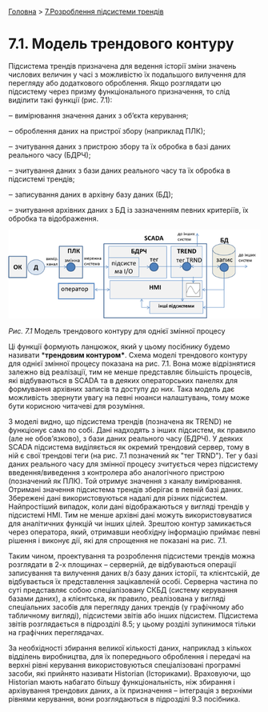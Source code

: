 [Головна](README.md) > [7.Розроблення підсистеми трендів](7.md)

# 7.1. Модель трендового контуру 

Підсистема трендів призначена для ведення історії зміни значень числових величин у часі з можливістю їх подальшого вилучення для перегляду або додаткового оброблення. Якщо розглядати цю підсистему через призму функціонального призначення, то слід виділити такі функції (рис. 7.1):

‒    вимірювання значення даних з об’єкта керування;

‒    оброблення даних на пристрої збору (наприклад ПЛК);

‒    зчитування даних з пристрою збору та їх обробка в базі даних реального часу (БДРЧ);

‒    зчитування даних з бази даних реального часу та їх обробка в підсистемі трендів; 

‒    записування даних в архівну базу даних (БД);

‒    зчитування архівних даних з БД із зазначенням певних критеріїв, їх обробка та відображення. 

![](media7/7_1.png)

*Рис. 7.1* Модель трендового контуру для однієї змінної процесу 

Ці функції формують ланцюжок, який у цьому посібнику будемо називати ***трендовим контуром\***. Схема моделі трендового контуру для однієї змінної процесу показана на рис. 7.1. Вона може відрізнятися залежно від реалізації, тим не менше представляє більшість процесів, які відбуваються в SCADA та в деяких операторських панелях для формування архівних записів та доступу до них. Така модель дає можливість звернути увагу на певні нюанси налаштувань, тому може бути корисною читачеві для розуміння. 

З моделі видно, що підсистема трендів (позначена як TREND) не функціонує сама по собі. Дані надходять з інших підсистем, як правило (але не обов’язково), з бази даних реального часу (БДРЧ). У деяких SCADA підсистема виділяється як окремий трендовий сервер, тому в ній є свої трендові теги (на рис. 7.1 позначений як "тег TRND").  Тег у базі даних реального часу для змінної процесу зчитується через підсистему введення/виведення з контролера або аналогічного пристрою (позначений як ПЛК). Той отримує значення з каналу вимірювання. Отримані значення підсистема трендів зберігає в певній базі даних. Збережені дані використовуються надалі для різних підсистем. Найпростіший випадок, коли дані відображаються у вигляді трендів у підсистемі HMI. Тим не менше архівні дані можуть використовуватися для аналітичних функцій чи інших цілей. Зрештою контур замикається через оператора, який, отримавши необхідну інформацію приймає певні рішення і виконує дії, які для спрощення не показані на рис. 7.1.       

Таким чином, проектування та розроблення підсистеми трендів можна розглядати в 2-х площинах – серверній, де відбуваються операції записування та вилучення даних в/з базу даних історії, та клієнтській, де відбувається їх представлення зацікавленій особі. Серверна частина по суті представляє собою спеціалізовану СКБД (систему керування базами даних), а клієнтська, як правило, реалізована у вигляді спеціальних засобів для перегляду даних трендів (у графічному або табличному вигляді), підсистеми звітів або інших підсистем. Підсистема звітів розглядається в підрозділі 8.5; у цьому розділі зупинимося тільки на графічних переглядачах.  

За необхідності збирання великої кількості даних, наприклад з кількох відділень виробництва, для їх попереднього оброблення і передачі на верхні рівні керування використовуються спеціалізовані програмні засоби, які прийнято називати Historian (Істориками). Враховуючи, що Historian мають набагато більшу функціональність, ніж збирання і архівування трендових даних, а їх призначення – інтеграція з верхніми рівнями керування, вони розглядаються в підрозділі 9.3 посібника.   